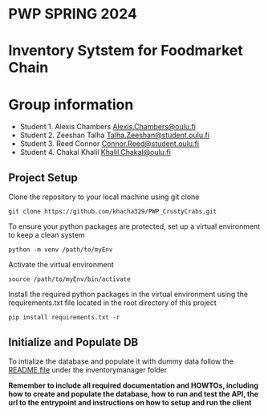 # PWP SPRING 2024
# Inventory Sytstem for Foodmarket Chain
# Group information
* Student 1. Alexis Chambers	Alexis.Chambers@oulu.fi
* Student 2. Zeeshan	Talha	Talha.Zeeshan@student.oulu.fi
* Student 3. Reed	Connor	Connor.Reed@student.oulu.fi
* Student 4. Chakal	Khalil	Khalil.Chakal@oulu.fi


## Project Setup

Clone the repository to your local machine using git clone
```
git clone https://github.com/khacha329/PWP_CrustyCrabs.git
```
To ensure your python packages are protected, set up a virtual environment to keep a clean system

```
python -m venv /path/to/myEnv
```
Activate the virtual environment

```
source /path/to/myEnv/bin/activate
```
Install the required python packages in the virtual environment using the requirements.txt file located in the root directory of this project

```
pip install requirements.txt -r
```

## Initialize and Populate DB

To intialize the database and populate it with dummy data follow the [README file](https://github.com/khacha329/PWP_CrustyCrabs/blob/main/inventorymanager/README.md) under the inventorymanager folder




__Remember to include all required documentation and HOWTOs, including how to create and populate the database, how to run and test the API, the url to the entrypoint and instructions on how to setup and run the client__


